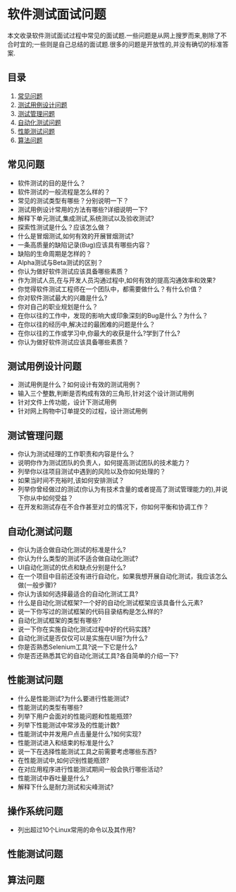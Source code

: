 ﻿# 软件测试面试问题

本文收录软件测试面试过程中常见的面试题.一些问题是从网上搜罗而来,剔除了不合时宜的;一些则是自己总结的面试题.很多的问题是开放性的,并没有确切的标准答案.
## <a name='toc'>目录</a>

1. [常见问题](#general_questions)
1. [测试用例设计问题](#testcase_questions)
1. [测试管理问题](#manage_questions)
1. [自动化测试问题](#automation_questions)
1. [性能测试问题](#perf_questions)
1. [算法问题](#algorithm_questions)

## <a name="general_questions">常见问题</a>

* 软件测试的目的是什么？
* 软件测试的一般流程是怎么样的？
* 常见的测试类型有哪些？分别说明一下？
* 测试用例设计常用的方法有哪些?详细说明一下?
* 解释下单元测试,集成测试,系统测试以及验收测试?
* 探索性测试是什么？应该怎么做？
* 什么是冒烟测试,如何有效的开展冒烟测试?
* 一条高质量的缺陷记录(Bug)应该具有哪些内容？
* 缺陷的生命周期是怎样的？
* Alpha测试与Beta测试的区别？
* 你认为做好软件测试应该具备哪些素质？
* 作为测试人员,在与开发人员沟通过程中,如何有效的提高沟通效率和效果?
* 你觉得软件测试工程师在一个团队中，都需要做什么？有什么价值？
* 你对软件测试最大的兴趣是什么?
* 你对自己的职业规划是什么？
* 在你以往的工作中，发现的影响大或印象深刻的Bug是什么？为什么？
* 在你以往的经历中,解决过的最困难的问题是什么？
* 在你以往的工作或学习中,你最大的收获是什么?学到了什么?
* 你认为做好软件测试应该具备哪些素质？

## <a name="testcase_questions">测试用例设计问题<a>
* 测试用例是什么？如何设计有效的测试用例？
* 输入三个整数,判断是否构成有效的三角形,针对这个设计测试用例
* 针对文件上传功能，设计下测试用例
* 针对网上购物中订单提交的过程，设计测试用例

## <a name="manage_questions">测试管理问题<a>
* 你认为测试经理的工作职责和内容是什么？
* 说明你作为测试团队的负责人，如何提高测试团队的技术能力？
* 列举你以往项目测试中遇到的风险以及你如何处理的？
* 如果当时间不充裕时,该如何安排测试？
* 列举你曾经做过的测试(你认为有技术含量的或者提高了测试管理能力的),并说下你从中如何受益？
* 在开发和测试存在不合作甚至对立的情况下，你如何平衡和协调工作？


## <a name="automation_questions">自动化测试问题</a>
* 你认为适合做自动化测试的标准是什么?
* 你认为什么类型的测试不适合做自动化测试?
* UI自动化测试的优点和缺点分别是什么?
* 在一个项目中目前还没有进行自动化，如果我想开展自动化测试，我应该怎么做(一般步骤)?
* 你认为该如何选择最适合的自动化测试工具?
* 什么是自动化测试框架?一个好的自动化测试框架应该具备什么元素?
* 说一下你写过的测试框架的代码目录结构是怎么样的?
* 自动化测试框架的类型有哪些?
* 说一下你在实施自动化测试过程中好的代码实践?
* 自动化测试是否仅仅可以是实施在UI层?为什么?
* 你是否熟悉Selenium工具?说一下它是什么?
* 你是否还熟悉其它的自动化测试工具?各自简单的介绍一下?


## <a name="perf_questions">性能测试问题</a>

* 什么是性能测试?为什么要进行性能测试?
* 性能测试的类型有哪些?
* 列举下用户会面对的性能问题和性能瓶颈?
* 列举下性能测试中常涉及的性能计数?
* 性能测试中并发用户点击量是什么?如何实现?
* 性能测试进入和结束的标准是什么?
* 说一下在选择性能测试工具之前需要考虑哪些东西?
* 在性能测试中,如何识别性能瓶颈?
* 在对应用程序进行性能测试期间一般会执行哪些活动?
* 性能测试中吞吐量是什么?
* 解释下什么是耐力测试和尖峰测试?


## <a name="system_questions">操作系统问题</a>

* 列出超过10个Linux常用的命令以及其作用?

## <a name="perf_questions">性能测试问题</a>

## <a name="algorithm_questions">算法问题</a>

